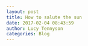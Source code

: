 ```yaml
---
layout: post
title: How to salute the sun
date: 2017-02-04 08:43:59
author: Lucy Tennyson
categories: Blog
---
```

